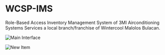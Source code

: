 # WCSP-IMS
Role-Based Access Inventory Management System of 3MI Airconditioning Systems Services a local branch/franchise of Wintercool Malolos Bulacan.


![Main Interface](https://github.com/user-attachments/assets/41568698-bc36-42fb-8ad4-5841466f4059)

![New Item](https://github.com/user-attachments/assets/911943fb-a4d1-4f95-a2f0-d6bf6dbe8f77)
